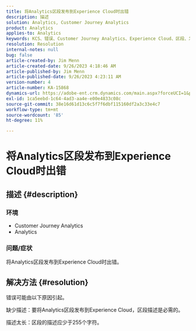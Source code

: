 ```yaml
---
title: 将Analytics区段发布到Experience Cloud时出错
description: 描述
solution: Analytics, Customer Journey Analytics
product: Analytics
applies-to: Analytics
keywords: KCS、错误、Customer Journey Analytics、Experience Cloud、区段、发布
resolution: Resolution
internal-notes: null
bug: false
article-created-by: Jim Menn
article-created-date: 9/26/2023 4:18:46 AM
article-published-by: Jim Menn
article-published-date: 9/26/2023 4:23:11 AM
version-number: 4
article-number: KA-15868
dynamics-url: https://adobe-ent.crm.dynamics.com/main.aspx?forceUCI=1&pagetype=entityrecord&etn=knowledgearticle&id=0cb090c6-235c-ee11-be6f-6045bd006268
exl-id: 1ca5eebd-1c64-4ad3-aa4e-e00e4833c08c
source-git-commit: 38e16d61d13c6c5f7f6dbf115160df2a3c33e4c7
workflow-type: tm+mt
source-wordcount: '85'
ht-degree: 11%

---
```


# 将Analytics区段发布到Experience Cloud时出错

## 描述 {#description}


### <b>环境</b>

- Customer Journey Analytics
- Analytics




### <b>问题/症状</b>

将Analytics区段发布到Experience Cloud时出错。


## 解决方法 {#resolution}


错误可能由以下原因引起。

缺少描述：要将Analytics区段发布到Experience Cloud，区段描述是必需的。

描述太长：区段的描述应少于255个字符。
